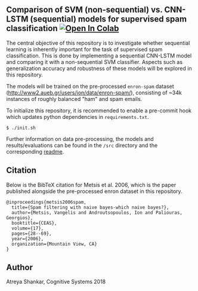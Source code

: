 ## Comparison of SVM (non-sequential) vs. CNN-LSTM (sequential) models for supervised spam classification <a href="https://colab.research.google.com/github/AtreyaSh/spam_detection/blob/master/src/enron_spam.ipynb" target="_parent"><img src="https://colab.research.google.com/assets/colab-badge.svg" alt="Open In Colab"/></a>

The central objective of this repository is to investigate whether sequential learning is inherently important for the task of supervised spam classification. This is done by implementing a sequential CNN-LSTM model and comparing it with a non-sequential SVM classifier. Aspects such as generalization accuracy and robustness of these models will be explored in this repository.

The models will be trained on the pre-processed `enron-spam` dataset (http://www2.aueb.gr/users/ion/data/enron-spam/), consisting of ~34k instances of roughly balanced "ham" and spam emails.

To initialize this repository, it is recommended to enable a pre-commit hook which updates python dependencies in `requirements.txt`.

```shell
$ ./init.sh
```

Further information on data pre-processing, the models and results/evaluations can be found in the `/src` directory and the corresponding [readme](/src/README.md).

## Citation

Below is the BibTeX citation for Metsis et al. 2006, which is the paper published alongside the pre-processed enron dataset in this repository.

```
@inproceedings{metsis2006spam,
  title={Spam filtering with naive bayes-which naive bayes?},
  author={Metsis, Vangelis and Androutsopoulos, Ion and Paliouras, Georgios},
  booktitle={CEAS},
  volume={17},
  pages={28--69},
  year={2006},
  organization={Mountain View, CA}
}
```

## Author

Atreya Shankar, Cognitive Systems 2018
